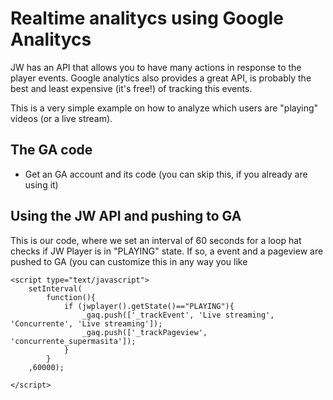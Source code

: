 Realtime analitycs using Google Analitycs
=========================================

JW has an API that allows you to have many actions in response to the player events. Google analytics also provides a great API, is probably the best and least expensive (it's free!) of tracking this events.

This is a very simple example on how to analyze which users are "playing" videos (or a live stream).

The GA code
-----------

* Get an GA account and its code (you can skip this, if you already are using it)



	<script type="text/javascript">

	  var _gaq = _gaq || [];
	  // Set your UA number	
	  _gaq.push(['_setAccount', 'UA-******-*']);
	  // Disable the default pageview tracking - OPTIONAL
	  //_gaq.push(['_trackPageview']);

	  (function() {
		var ga = document.createElement('script'); ga.type = 'text/javascript'; ga.async = true;
		ga.src = ('https:' == document.location.protocol ? 'https://ssl' : 'http://www') + '.google-analytics.com/ga.js';
		var s = document.getElementsByTagName('script')[0]; s.parentNode.insertBefore(ga, s);
	  })();

	</script>

Using the JW API and pushing to GA
----------------------------------

This is our code, where we set an interval of 60 seconds for a loop hat checks if JW Player is in "PLAYING" state. If so, a event and a pageview are pushed to GA (you can customize this in any way you like

	<script type="text/javascript">
		setInterval(
			function(){
				if (jwplayer().getState()=="PLAYING"){
					_gaq.push(['_trackEvent', 'Live streaming', 'Concurrente', 'Live streaming']);
					_gaq.push(['_trackPageview', 'concurrente_supermasita']);
				}
			}
		,60000);

	</script>
